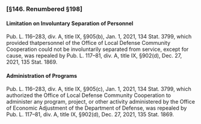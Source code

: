 ### [§146. Renumbered §198] ###

#### Limitation on Involuntary Separation of Personnel ####

Pub. L. 116–283, div. A, title IX, §905(b), Jan. 1, 2021, 134 Stat. 3799, which provided thatpersonnel of the Office of Local Defense Community Cooperation could not be involuntarily separated from service, except for cause, was repealed by Pub. L. 117–81, div. A, title IX, §902(d), Dec. 27, 2021, 135 Stat. 1869.

#### Administration of Programs ####

Pub. L. 116–283, div. A, title IX, §905(c), Jan. 1, 2021, 134 Stat. 3799, which authorized the Office of Local Defense Community Cooperation to administer any program, project, or other activity administered by the Office of Economic Adjustment of the Department of Defense, was repealed by Pub. L. 117–81, div. A, title IX, §902(d), Dec. 27, 2021, 135 Stat. 1869.